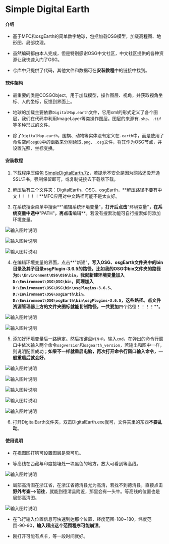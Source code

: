 # Simple Digital Earth

#### 介绍

- 基于MFC和osgEarth的简单数字地球，包括加载OSG模型，加载高程图、地形图、局部纹理。

- 虽然编码都由本人完成，但是特别感谢OSG中文社区，中文社区提供的各种资源让我快速入门了OSG。

- 仓库中只提供了代码，其他文件和数据可在**安装教程**中的链接中找到。

#### 软件架构
- 最重要的类是COSGObject，用于加载模型，操作图层、视角，并获取视角坐标、人的坐标，反馈到界面上。

- 地球的加载主要依靠`DigitalMap.earth`文件，它用xml的形式定义了各个图层，我们在代码中利用ImageLayer等类操作图层。图层的来源有`.shp`、`.tif`等多种形式的文件。

- 除了`DigitalMap.earth`，国旗、动物等实体没有定义在`.earth`中，而是使用了命名空间`osgDB`中的函数来分别读取`.png`、`.osg`文件，将其作为OSG节点，并设置光照、坐标变换。


#### 安装教程

1. 下载程序压缩包 [SimpleDigitalEarth.7z](http://www.11d-beyonder.top/download/SimpleDigitalEarth.7z)，若提示不安全是因为网站还没开通SSL证书，强制保留即可，或复制链接去下载器下载。

2. 解压后有三个文件夹：DigitalEarth、OSG、osgEarth，**解压路径不要有中文！！！！！**MFC应用对中文路径可能不是太友好。

3. 在系统搜索菜单中搜索**"编辑系统环境变量"**，打开后点击**"环境变量"**，在系统变量中选中**"PATH"**，再点击**编辑**。若没有搜索功能可自行搜索如何添加环境变量。

![输入图片说明](guide_pic%E6%90%9C%E7%B4%A2%E7%BC%96%E8%BE%91%E7%8E%AF%E5%A2%83%E5%8F%98%E9%87%8F.png)

![输入图片说明](guide_pic%E7%82%B9%E5%87%BB%E7%8E%AF%E5%A2%83%E5%8F%98%E9%87%8F.png)

![输入图片说明](guide_pic%E7%BC%96%E8%BE%91Path.png)

4. 在编辑环境变量的界面，点击**"新建"**，写入OSG、osgEarth文件夹中的bin目录及其子目录osgPlugin-3.6.5的路径，比如我的OSG中bin文件夹的路径为`D:\Environment\OSG\OSG\bin`，我就新建环境变量加入`D:\Environment\OSG\OSG\bin`，同理加入`D:\Environment\OSG\OSG\bin\osgPlugins-3.6.5`、`D:\Environment\OSG\osgEarth\bin`、`D:\Environment\OSG\osgEarth\bin\osgPlugins-3.6.5`，这些路径。点文件资源管理器上方的文件夹图标就能复制路径，一共要加**四个路径！！！！**。

![输入图片说明](guide_pic%E6%B7%BB%E5%8A%A0%E7%8E%AF%E5%A2%83%E5%8F%98%E9%87%8F.png)  

![输入图片说明](guide_pic%E7%9B%AE%E5%BD%95.png)  

5. 添加好环境变量后一路确定。然后按键盘`WIN+R`，输入`cmd`，在弹出的命令行窗口中依次输入两个命令`osgversion`和`osgearth_version`，若输出和图中一样，则说明配置成功；**如果不一样就重启电脑，再次打开命令行窗口输入命令，一般重启后就会好**。

![输入图片说明](guide_pic%E7%A1%AE%E5%AE%9A1.png)

![输入图片说明](guide_pic%E7%A1%AE%E5%AE%9A2.png)

![输入图片说明](guide_pic%E7%A1%AE%E5%AE%9A3.png)

![输入图片说明](guide_pic%E8%BE%93%E5%85%A5cmd.png)

![输入图片说明](guide_pic%E7%A1%AE%E8%AE%A4%E9%85%8D%E7%BD%AE%E5%AE%8C%E6%88%90.png)

6. 打开DigitalEarth文件夹，双击DigitalEarth.exe就可，文件夹里的东西**不要乱动**。

#### 使用说明

- 在视图区打钩可设置图层是否可见。

- 等高线在西藏与印度接壤处一块黑色的地方，放大可看到等高线。

![输入图片说明](guide_pic%E7%AD%89%E9%AB%98%E7%BA%BF%E4%BD%8D%E7%BD%AE.png)

- 局部高清图在浙江省，在浙江省德清县尤为高清，若找不到德清县，直接点击**野外考查-->前往**，就能到德清县附近，那里会有一头牛。等高线的位置也是局部高清图。

![输入图片说明](guide_pic%E6%B5%99%E6%B1%9F%E4%BD%8D%E7%BD%AE.png)

- 在飞行输入位置信息可快速到达那个位置，经度范围-180~180，纬度范围-90-90，**输入超出这个范围程序可能崩溃**。

- 刚打开可能有点卡，等一段时间就好。
